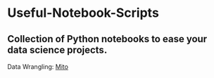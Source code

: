 # Useful-Notebook-Scripts
## Collection of Python notebooks to ease your data science projects.

Data Wrangling: [Mito](https://trymito.io/)
